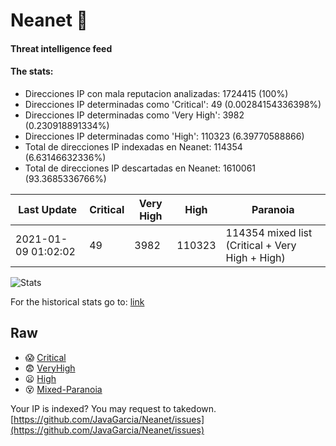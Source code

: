 # Neanet :hocho:
#### Threat intelligence feed
#### The stats:

- Direcciones IP con mala reputacion analizadas: 1724415 (100%)
- Direcciones IP determinadas como 'Critical':  49 (0.00284154336398%)
- Direcciones IP determinadas como 'Very High':  3982 (0.230918891334%)
- Direcciones IP determinadas como 'High':  110323 (6.39770588866)
- Total de direcciones IP indexadas en Neanet:  114354 (6.63146632336%)
- Total de direcciones IP descartadas en Neanet:  1610061 (93.3685336766%)

| Last Update | Critical | Very High | High | Paranoia |
| --- | --- | --- | --- | --- |
| 2021-01-09 01:02:02 | 49 | 3982 | 110323 | 114354 mixed list (Critical + Very High + High)|

![Stats](https://docs.google.com/spreadsheets/d/e/2PACX-1vSnaNMIXVabIpDJjufMlzH7poXnshF3mgd8Is1g9ytUEzVsP5my4Trn8f-xkoLLQ38xpL3HtmUexLo6/pubchart?oid=501124687&format=image)

For the historical stats go to: [link](/stats.csv)
## Raw
- :scream: [Critical](https://raw.githubusercontent.com/JavaGarcia/Neanet/master/blacklists/neanet_critical.txt)
- :fearful: [VeryHigh](https://raw.githubusercontent.com/JavaGarcia/Neanet/master/blacklists/neanet_veryHigh.txtt)
- :frowning: [High](https://raw.githubusercontent.com/JavaGarcia/Neanet/master/blacklists/neanet_high.txt)
- :dizzy_face: [Mixed-Paranoia](https://raw.githubusercontent.com/JavaGarcia/Neanet/master/blacklists/neanet_all.txt)


Your IP is indexed? You may request to takedown. [https://github.com/JavaGarcia/Neanet/issues](https://github.com/JavaGarcia/Neanet/issues)































































































































































































































































































































































































































































































































































































































































































































































































































































































































































































































































































































































































































































































































































































































































































































































































































































































































































































































































































































































































































































































































































































































































































































































































































































































































































































































































































































































































































































































































































































































































































































































































































































































































































































































































































